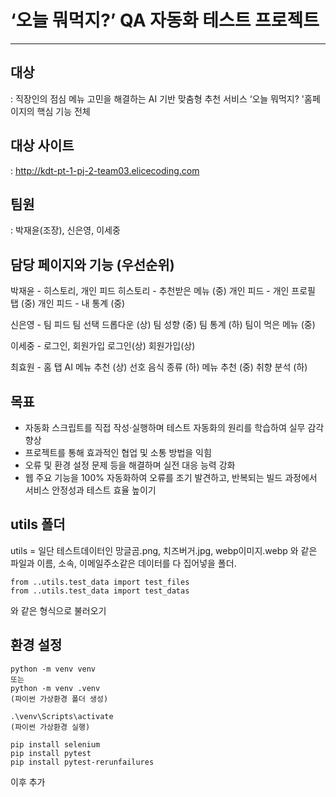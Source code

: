 # ‘오늘 뭐먹지?’ QA 자동화 테스트 프로젝트
---

## 대상
: 직장인의 점심 메뉴 고민을 해결하는 AI 기반 맞춤형 추천 서비스 ‘오늘 뭐먹지? '홈페이지의 핵심 기능 전체

## 대상 사이트
:  http://kdt-pt-1-pj-2-team03.elicecoding.com

## 팀원
: 박재윤(조장), 신은영, 이세중


## 담당 페이지와 기능 (우선순위)

박재윤 - 히스토리, 개인 피드
히스토리 - 추천받은 메뉴 (중)
개인 피드 - 개인 프로필 탭 (중)
개인 피드 - 내 통계 (중)

신은영 - 팀 피드
팀 선택 드롭다운 (상)
팀 성향 (중)
팀 통계 (하)
팀이 먹은 메뉴 (중)

이세중 - 로그인, 회원가입
로그인(상)
회원가입(상)

최효원 - 홈 탭
AI 메뉴 추천 (상)
선호 음식 종류 (하)
메뉴 추천 (중)
취향 분석 (하)


## 목표
 - 자동화 스크립트를 직접 작성·실행하며 테스트 자동화의 원리를 학습하여 실무 감각 향상
 - 프로젝트를 통해 효과적인 협업 및 소통 방법을 익힘
- 오류 및 환경 설정 문제 등을 해결하며 실전 대응 능력 강화
- 웹 주요 기능을 100% 자동화하여 오류를 조기 발견하고, 반복되는 빌드 과정에서 서비스 안정성과 테스트 효율 높이기


## utils 폴더

utils = 일단 테스트데이터인 망글곰.png, 치즈버거.jpg, webp이미지.webp 와 같은 파일과 이름, 소속, 이메일주소같은 데이터를 다 집어넣을 폴더.
<br>
```
from ..utils.test_data import test_files
from ..utils.test_data import test_datas 
```
와 같은 형식으로 불러오기
<br>


## 환경 설정

```
python -m venv venv
또는 
python -m venv .venv
(파이썬 가상환경 폴더 생성)

.\venv\Scripts\activate
(파이썬 가상환경 실행)

pip install selenium
pip install pytest
pip install pytest-rerunfailures

```

이후 추가
